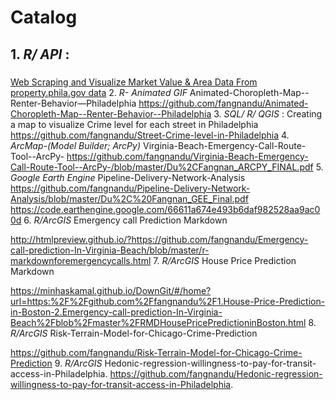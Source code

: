 # Catalog
## 1. *R/ API* :
### 
[Web Scraping and Visualize Market Value & Area Data From property.phila.gov data](https://github.com/fangnandu/Web-Scraping-House-Value-in-Rittenhouse-Philadelphia)
2. *R- Animated GIF*
Animated-Choropleth-Map--Renter-Behavior—Philadelphia
https://github.com/fangnandu/Animated-Choropleth-Map--Renter-Behavior--Philadelphia
3. *SQL/ R/ QGIS* :
Creating a map to visualize Crime level for each street in Philadelphia
https://github.com/fangnandu/Street-Crime-level-in-Philadelphia
4. *ArcMap-(Model Builder; ArcPy)*
Virginia-Beach-Emergency-Call-Route-Tool--ArcPy-
https://github.com/fangnandu/Virginia-Beach-Emergency-Call-Route-Tool--ArcPy-/blob/master/Du%2CFangnan_ARCPY_FINAL.pdf
5. *Google Earth Engine*
Pipeline-Delivery-Network-Analysis
https://github.com/fangnandu/Pipeline-Delivery-Network-Analysis/blob/master/Du%2C%20Fangnan_GEE_Final.pdf
https://code.earthengine.google.com/66611a674e493b6daf982528aa9ac00d
6. *R/ArcGIS*
Emergency call Prediction Markdown

http://htmlpreview.github.io/?https://github.com/fangnandu/Emergency-call-prediction-In-Virginia-Beach/blob/master/r-markdownforemergencycalls.html
7. *R/ArcGIS*
House Price Prediction Markdown

https://minhaskamal.github.io/DownGit/#/home?url=https:%2F%2Fgithub.com%2Ffangnandu%2F1.House-Price-Prediction-in-Boston-2.Emergency-call-prediction-In-Virginia-Beach%2Fblob%2Fmaster%2FRMDHousePricePredictioninBoston.html
8. *R/ArcGIS*
Risk-Terrain-Model-for-Chicago-Crime-Prediction

https://github.com/fangnandu/Risk-Terrain-Model-for-Chicago-Crime-Prediction
9. *R/ArcGIS*
Hedonic-regression-willingness-to-pay-for-transit-access-in-Philadelphia.
https://github.com/fangnandu/Hedonic-regression-willingness-to-pay-for-transit-access-in-Philadelphia.
          
